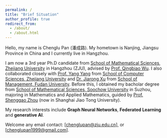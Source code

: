 ```yaml
---
permalink: /
title: "Brief Situation"
author_profile: true
redirect_from: 
  - /about/
  - /about.html
---
```


Hello, my name is Chenglu Pan (潘成路). My hometown is Nanjing, Jiangsu Province in China and I currently live in Hangzhou. 

I am now a 3rd year Ph.D candidate from [School of Mathematical Sciences, Zhejiang University](www.math.zju.edu.cn) in Hangzhou (ZJU), advised by [Prof. Qingbiao Wu](https://person.zju.edu.cn/en/0085412). I also collaborated closely with [Prof. Yang Yang](https://yangy.org) from [School of Computer Sciences, Zhejiang University](http://www.cs.zju.edu.cn/csen/) and [Dr. Jiarong Xu](https://galina0217.github.io) from [School of Management, Fudan University](https://www.fdsm.fudan.edu.cn/AboutUs/index.aspx). Before this, I obtained my bacholar degree from [School of Mathematical Sciences, Soochow University](https://math.suda.edu.cn/) in Suzhou, majoring in Mathematics and Applied Mathematics, guided by [Prof. Shenggao Zhou](https://math.sjtu.edu.cn/faculty/sgzhou) (now in Shanghai Jiao Tong University).

My research interests include **Graph Neural Networks**, **Federated Learning** and **generative AI**.

Welcome any email contact: [chenglupan@zju.edu.cn], or [chenglupan1999@gmail.com].
